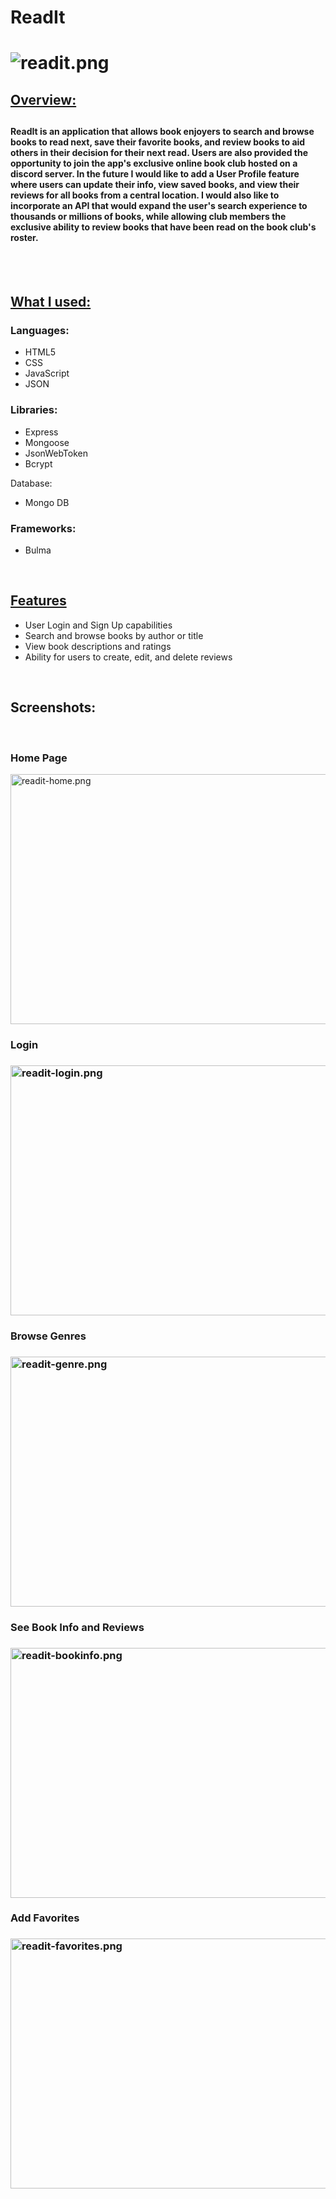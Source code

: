 <h1>ReadIt<h1>

<img src="https://github.com/brittaniejose/backend-project/blob/main/public/images/ReadIt.png?raw=true" alt="readit.png">

<h2><u>Overview:</u><h2>

<h4>ReadIt is an application that allows book enjoyers to search and browse books to read next, save their favorite books, and review books to aid others in their decision for their next read. Users are also provided the opportunity to join the app's exclusive online book club hosted on a discord server. In the future I would like to add a User Profile feature where users can update their info, view saved books, and view their reviews for all books from a central location. I would also like to incorporate an API that would expand the user's search experience to thousands or millions of books, while allowing club members the exclusive ability to review books that have been read on the book club's roster.</h4>

</br>
</br>
<h2><u>What I used:</u></h3>
<h3>Languages:</h3>
<ul>
    <li>HTML5</li>
    <li>CSS</li>
    <li>JavaScript</li>
    <li>JSON</li>
</ul>

<h3>Libraries:</h3>
<ul>
    <li>Express</li>
    <li>Mongoose</li>
    <li>JsonWebToken</li>
    <li>Bcrypt</li>
</ul

<h3>Database:</h3>
<ul>
    <li>Mongo DB</li>
</ul>

<h3>Frameworks:</h3>
<ul>
    <li>Bulma</li>
</ul>

</br>

<h2><u>Features</u></h2>
<ul>
    <li>User Login and Sign Up capabilities</li>
    <li>Search and browse books by author or title</li>
    <li>View book descriptions and ratings</li>
    <li>Ability for users to create, edit, and delete reviews</li>
</ul>

</br>

<h2>Screenshots:</h2>
<br />
<h3>Home Page</h3>
<img src="https://github.com/brittaniejose/backend-project/blob/main/public/images/readit-home.png?raw=true" alt="readit-home.png" width=700 height=400>
</br>
<h3>Login<h3>
<img src="https://github.com/brittaniejose/backend-project/blob/main/public/images/readit-login.png?raw=true" alt="readit-login.png" width=700 height=400>
</br>
<h3>Browse Genres<h3>
<img src="https://github.com/brittaniejose/backend-project/blob/main/public/images/readit-genre.png?raw=true" alt="readit-genre.png" width=700 height=400>
</br>
<h3>See Book Info and Reviews<h3>
<img src="https://github.com/brittaniejose/backend-project/blob/main/public/images/readit-bookinfo.png?raw=true" alt="readit-bookinfo.png" width=700 height=400>
</br>
<h3>Add Favorites<h3>
<img src="https://github.com/brittaniejose/backend-project/blob/main/public/images/readit-favorites.png?raw=true" alt="readit-favorites.png" width=700 height=400>




       